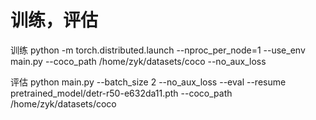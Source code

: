 # 训练，评估
训练
python -m torch.distributed.launch --nproc_per_node=1 --use_env main.py --coco_path /home/zyk/datasets/coco --no_aux_loss

评估
python main.py --batch_size 2 --no_aux_loss --eval --resume pretrained_model/detr-r50-e632da11.pth --coco_path /home/zyk/datasets/coco
